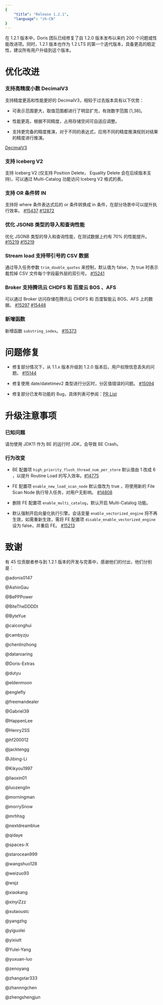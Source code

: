 ```yaml
---
{
    "title": "Release 1.2.1",
    "language": "zh-CN"
}
---
```


<!--
Licensed to the Apache Software Foundation (ASF) under one
or more contributor license agreements.  See the NOTICE file
distributed with this work for additional information
regarding copyright ownership.  The ASF licenses this file
to you under the Apache License, Version 2.0 (the
"License"); you may not use this file except in compliance
with the License.  You may obtain a copy of the License at

  http://www.apache.org/licenses/LICENSE-2.0

Unless required by applicable law or agreed to in writing,
software distributed under the License is distributed on an
"AS IS" BASIS, WITHOUT WARRANTIES OR CONDITIONS OF ANY
KIND, either express or implied.  See the License for the
specific language governing permissions and limitations
under the License.
-->

在 1.2.1 版本中，Doris 团队已经修复了自 1.2.0 版本发布以来约 200 个问题或性能改进项。同时，1.2.1 版本也作为 1.2 LTS 的第一个迭代版本，具备更高的稳定性，建议所有用户升级到这个版本。


# 优化改进

### 支持高精度小数 DecimalV3

支持精度更高和性能更好的 DecimalV3，相较于过去版本具有以下优势：

- 可表示范围更大，取值范围都进行了明显扩充，有效数字范围 [1,38]。

- 性能更高，根据不同精度，占用存储空间可自适应调整。

- 支持更完备的精度推演，对于不同的表达式，应用不同的精度推演规则对结果的精度进行推演。

[DecimalV3](https://doris.apache.org/zh-CN/docs/dev/sql-manual/sql-reference/Data-Types/DECIMALV3)

### 支持 Iceberg V2

支持 Iceberg V2 (仅支持 Position Delete， Equality Delete 会在后续版本支持)，可以通过 Multi-Catalog 功能访问 Iceberg V2 格式的表。


### 支持 OR 条件转 IN 

支持将 where 条件表达式后的 or 条件转换成 in 条件，在部分场景中可以提升执行效率。 [#15437](https://github.com/apache/doris/pull/15437) [#12872](https://github.com/apache/doris/pull/12872)


### 优化 JSONB 类型的导入和查询性能

优化 JSONB 类型的导入和查询性能，在测试数据上约有 70% 的性能提升。  [#15219](https://github.com/apache/doris/pull/15219)  [#15219](https://github.com/apache/doris/pull/15219)

### Stream load 支持带引号的 CSV 数据 

通过导入任务参数 `trim_double_quotes` 来控制，默认值为 false，为 true 时表示裁剪掉 CSV 文件每个字段最外层的双引号。  [#15241](https://github.com/apache/doris/pull/15241)

### Broker 支持腾讯云 CHDFS 和 百度云 BOS 、AFS 

可以通过 Broker 访问存储在腾讯云 CHDFS 和 百度智能云 BOS、AFS 上的数据。 [#15297](https://github.com/apache/doris/pull/15297) [#15448](https://github.com/apache/doris/pull/15448)

### 新增函数

新增函数 `substring_index`。 [#15373](https://github.com/apache/doris/pull/15373)



# 问题修复

- 修复部分情况下，从 1.1.x 版本升级到 1.2.0 版本后，用户权限信息丢失的问题。 [#15144](https://github.com/apache/doris/pull/15144)

- 修复使用 date/datetimev2 类型进行分区时，分区值错误的问题。 [#15094](https://github.com/apache/doris/pull/15094)

- 修复部分已发布功能的 Bug，具体列表可参阅：[PR List](https://github.com/apache/doris/pulls?q=is%3Apr+label%3Adev%2F1.2.1-merged+is%3Aclosed)


# 升级注意事项

### 已知问题

请勿使用 JDK11 作为 BE 的运行时 JDK，会导致 BE Crash。

### 行为改变

- BE 配置项 `high_priority_flush_thread_num_per_store` 默认值由 1 改成 6 ，以提升 Routine Load 的写入效率。[#14775](https://github.com/apache/doris/pull/14775)

- FE 配置项 `enable_new_load_scan_node` 默认值改为 true ，将使用新的 File Scan Node 执行导入任务，对用户无影响。 [#14808](https://github.com/apache/doris/pull/14808)

- 删除 FE 配置项 `enable_multi_catalog`，默认开启 Multi-Catalog 功能。

- 默认强制开启向量化执行引擎。会话变量 `enable_vectorized_engine` 将不再生效，如需重新生效，需将 FE 配置项 `disable_enable_vectorized_engine` 设为 false，并重启 FE。 [#15213](https://github.com/apache/doris/pull/15213)

# 致谢

有 45 位贡献者参与到 1.2.1 版本的开发与完善中，感谢他们的付出，他们分别是：

@adonis0147

@AshinGau

@BePPPower

@BiteTheDDDDt

@ByteYue

@caiconghui

@cambyzju

@chenlinzhong

@dataroaring

@Doris-Extras

@dutyu

@eldenmoon

@englefly

@freemandealer

@Gabriel39

@HappenLee

@Henry2SS

@hf200012

@jacktengg

@Jibing-Li

@Kikyou1997

@liaoxin01

@luozenglin

@morningman

@morrySnow

@mrhhsg

@nextdreamblue

@qidaye

@spaces-X

@starocean999

@wangshuo128

@weizuo93

@wsjz

@xiaokang

@xinyiZzz

@xutaoustc

@yangzhg

@yiguolei

@yixiutt

@Yulei-Yang

@yuxuan-luo

@zenoyang

@zhangstar333

@zhannngchen

@zhengshengjun


